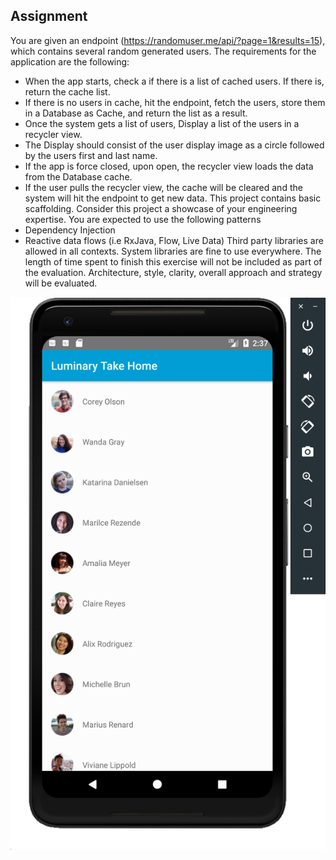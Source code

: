 ## Assignment
You are given an endpoint (https://randomuser.me/api/?page=1&results=15), which contains several random generated users.
The requirements for the application are the following:
* When the app starts, check a if there is a list of cached users. If there is, return the cache list.
* If there is no users in cache, hit the endpoint, fetch the users, store them in a Database as Cache, and return the list as a result.
* Once the system gets a list of users, Display a list of the users in a recycler view.
* The Display should consist of the user display image as a circle followed by the users first and last name.
* If the app is force closed, upon open, the recycler view loads the data from the Database cache.
* If the user pulls the recycler view, the cache will be cleared and the system will hit the endpoint to get new data.
This project contains basic scaffolding. Consider this project a showcase of your engineering expertise.
You are expected to use the following patterns
* Dependency Injection
* Reactive data flows (i.e RxJava, Flow, Live Data)
Third party libraries are allowed in all contexts. System libraries are fine to use everywhere.
The length of time spent to finish this exercise will not be included as part of the evaluation. Architecture, style, clarity, overall approach and strategy will be evaluated.

![Image of final result](./final_result.png)

  


